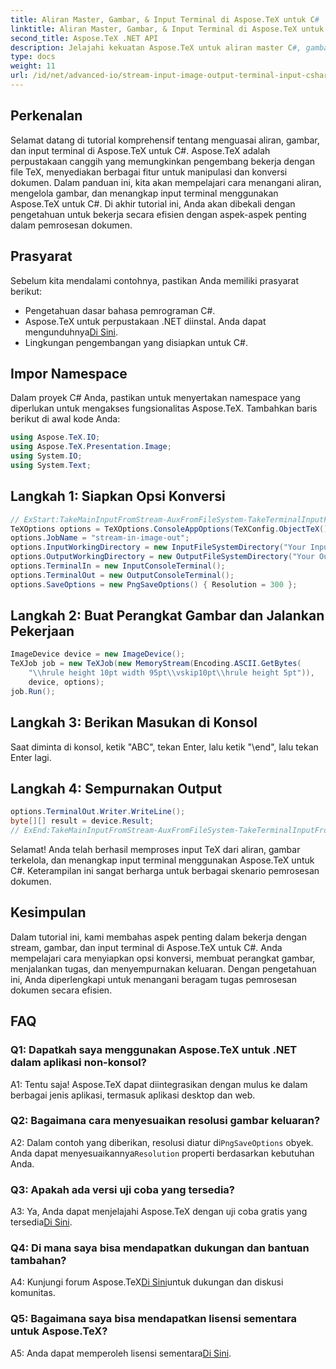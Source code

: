 ```yaml
---
title: Aliran Master, Gambar, & Input Terminal di Aspose.TeX untuk C#
linktitle: Aliran Master, Gambar, & Input Terminal di Aspose.TeX untuk C#
second_title: Aspose.TeX .NET API
description: Jelajahi kekuatan Aspose.TeX untuk aliran master C#, gambar, dan input terminal dengan mudah. Unduh sekarang untuk pemrosesan dokumen yang lancar.
type: docs
weight: 11
url: /id/net/advanced-io/stream-input-image-output-terminal-input-csharp/
---
```

## Perkenalan

Selamat datang di tutorial komprehensif tentang menguasai aliran, gambar, dan input terminal di Aspose.TeX untuk C#. Aspose.TeX adalah perpustakaan canggih yang memungkinkan pengembang bekerja dengan file TeX, menyediakan berbagai fitur untuk manipulasi dan konversi dokumen. Dalam panduan ini, kita akan mempelajari cara menangani aliran, mengelola gambar, dan menangkap input terminal menggunakan Aspose.TeX untuk C#. Di akhir tutorial ini, Anda akan dibekali dengan pengetahuan untuk bekerja secara efisien dengan aspek-aspek penting dalam pemrosesan dokumen.

## Prasyarat

Sebelum kita mendalami contohnya, pastikan Anda memiliki prasyarat berikut:

- Pengetahuan dasar bahasa pemrograman C#.
-  Aspose.TeX untuk perpustakaan .NET diinstal. Anda dapat mengunduhnya[Di Sini](https://releases.aspose.com/tex/net/).
- Lingkungan pengembangan yang disiapkan untuk C#.

## Impor Namespace

Dalam proyek C# Anda, pastikan untuk menyertakan namespace yang diperlukan untuk mengakses fungsionalitas Aspose.TeX. Tambahkan baris berikut di awal kode Anda:

```csharp
using Aspose.TeX.IO;
using Aspose.TeX.Presentation.Image;
using System.IO;
using System.Text;
```

## Langkah 1: Siapkan Opsi Konversi

```csharp
// ExStart:TakeMainInputFromStream-AuxFromFileSystem-TakeTerminalInputFromConsole-AlternativeImagesStorage
TeXOptions options = TeXOptions.ConsoleAppOptions(TeXConfig.ObjectTeX());
options.JobName = "stream-in-image-out";
options.InputWorkingDirectory = new InputFileSystemDirectory("Your Input Directory");
options.OutputWorkingDirectory = new OutputFileSystemDirectory("Your Output Directory");
options.TerminalIn = new InputConsoleTerminal();
options.TerminalOut = new OutputConsoleTerminal();
options.SaveOptions = new PngSaveOptions() { Resolution = 300 };
```

## Langkah 2: Buat Perangkat Gambar dan Jalankan Pekerjaan

```csharp
ImageDevice device = new ImageDevice();
TeXJob job = new TeXJob(new MemoryStream(Encoding.ASCII.GetBytes(
    "\\hrule height 10pt width 95pt\\vskip10pt\\hrule height 5pt")),
    device, options);
job.Run();
```

## Langkah 3: Berikan Masukan di Konsol

Saat diminta di konsol, ketik "ABC", tekan Enter, lalu ketik "\end", lalu tekan Enter lagi.

## Langkah 4: Sempurnakan Output

```csharp
options.TerminalOut.Writer.WriteLine();
byte[][] result = device.Result;
// ExEnd:TakeMainInputFromStream-AuxFromFileSystem-TakeTerminalInputFromConsole-AlternativeImagesStorage
```

Selamat! Anda telah berhasil memproses input TeX dari aliran, gambar terkelola, dan menangkap input terminal menggunakan Aspose.TeX untuk C#. Keterampilan ini sangat berharga untuk berbagai skenario pemrosesan dokumen.

## Kesimpulan

Dalam tutorial ini, kami membahas aspek penting dalam bekerja dengan stream, gambar, dan input terminal di Aspose.TeX untuk C#. Anda mempelajari cara menyiapkan opsi konversi, membuat perangkat gambar, menjalankan tugas, dan menyempurnakan keluaran. Dengan pengetahuan ini, Anda diperlengkapi untuk menangani beragam tugas pemrosesan dokumen secara efisien.

## FAQ

### Q1: Dapatkah saya menggunakan Aspose.TeX untuk .NET dalam aplikasi non-konsol?

A1: Tentu saja! Aspose.TeX dapat diintegrasikan dengan mulus ke dalam berbagai jenis aplikasi, termasuk aplikasi desktop dan web.

### Q2: Bagaimana cara menyesuaikan resolusi gambar keluaran?

 A2: Dalam contoh yang diberikan, resolusi diatur di`PngSaveOptions` obyek. Anda dapat menyesuaikannya`Resolution` properti berdasarkan kebutuhan Anda.

### Q3: Apakah ada versi uji coba yang tersedia?

 A3: Ya, Anda dapat menjelajahi Aspose.TeX dengan uji coba gratis yang tersedia[Di Sini](https://releases.aspose.com/).

### Q4: Di mana saya bisa mendapatkan dukungan dan bantuan tambahan?

 A4: Kunjungi forum Aspose.TeX[Di Sini](https://forum.aspose.com/c/tex/47)untuk dukungan dan diskusi komunitas.

### Q5: Bagaimana saya bisa mendapatkan lisensi sementara untuk Aspose.TeX?

 A5: Anda dapat memperoleh lisensi sementara[Di Sini](https://purchase.aspose.com/temporary-license/).